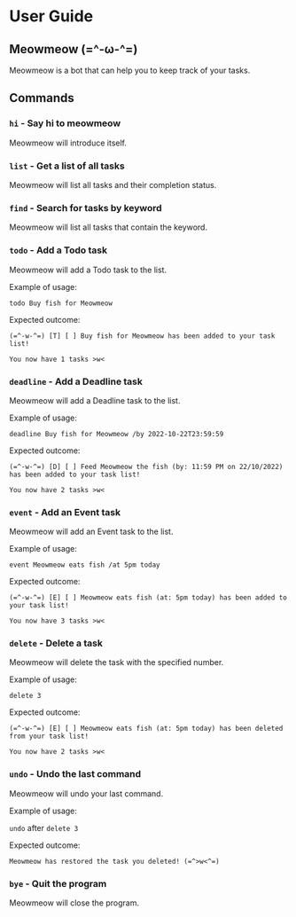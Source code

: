 # User Guide

## Meowmeow (=^-ω-^=) 
Meowmeow is a bot that can help you to keep track of your tasks. 


## Commands

### `hi` - Say hi to meowmeow
Meowmeow will introduce itself.

### `list` - Get a list of all tasks
Meowmeow will list all tasks and their completion status.

### `find` - Search for tasks by keyword
Meowmeow will list all tasks that contain the keyword.

### `todo` - Add a Todo task
Meowmeow will add a Todo task to the list.

Example of usage:

`todo Buy fish for Meowmeow`

Expected outcome:

```
(=^-w-^=) [T] [ ] Buy fish for Meowmeow has been added to your task list!

You now have 1 tasks >w<
```


### `deadline` - Add a Deadline task
Meowmeow will add a Deadline task to the list.

Example of usage:

`deadline Buy fish for Meowmeow /by 2022-10-22T23:59:59`

Expected outcome:

```
(=^-w-^=) [D] [ ] Feed Meowmeow the fish (by: 11:59 PM on 22/10/2022) has been added to your task list!

You now have 2 tasks >w<
```

### `event` - Add an Event task
Meowmeow will add an Event task to the list.

Example of usage:

`event Meowmeow eats fish /at 5pm today`

Expected outcome:

```
(=^-w-^=) [E] [ ] Meowmeow eats fish (at: 5pm today) has been added to your task list!

You now have 3 tasks >w<
```

### `delete` - Delete a task
Meowmeow will delete the task with the specified number.

Example of usage:

`delete 3`

Expected outcome:

```
(=^-w-^=) [E] [ ] Meowmeow eats fish (at: 5pm today) has been deleted from your task list!

You now have 2 tasks >w<
```

### `undo` - Undo the last command
Meowmeow will undo your last command.

Example of usage:

`undo` after `delete 3`

Expected outcome:

```
Meowmeow has restored the task you deleted! (=^>w<^=)
```

### `bye` - Quit the program
Meowmeow will close the program.

